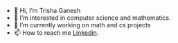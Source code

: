 - 👋 Hi, I’m Trisha Ganesh
- 👀 I’m interested in computer science and mathematics. 
- 🌱 I’m currently working on math and cs projects
- 📫 How to reach me [Linkedin]([https://www.linkedin.com/in/trishaganesh/]).
